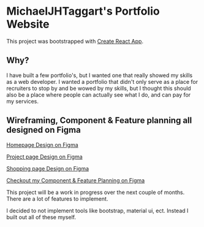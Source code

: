 # MichaelJHTaggart's Portfolio Website

This project was bootstrapped with [Create React App](https://github.com/facebook/create-react-app).

## Why?

I have built a few portfolio's, but I wanted one that really showed my skills as a web developer. I wanted a portfolio that didn't only serve as a place for recruiters to stop by and be wowed by my skills, but I thought this should also be a place where people can actually see what I do, and can pay for my services. 

## Wireframing, Component & Feature planning all designed on Figma

[Homepage Design on Figma](https://www.figma.com/proto/PylFPG95AnYZ78NPLPKWhI/Mobile-Wireframe?node-id=3%3A5&scaling=scale-down&page-id=0%3A1)

[Project page Design on Figma](https://www.figma.com/file/PylFPG95AnYZ78NPLPKWhI/Mobile-Wireframe?node-id=108%3A3)

[Shopping page Design on Figma](https://www.figma.com/file/PylFPG95AnYZ78NPLPKWhI/Mobile-Wireframe?node-id=108%3A2)

[Checkout my Component & Feature Planning on Figma](https://www.figma.com/file/HNJW3AaeYDgscIfiuuBQ0D/Component-Tree-for-Portfolio)

This project will be a work in progress over the next couple of months. There are a lot of features to implement.

I decided to not implement tools like bootstrap, material ui, ect. Instead I built out all of these myself. 